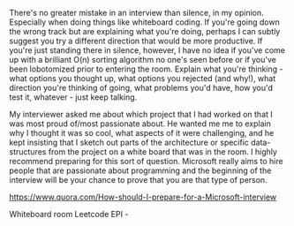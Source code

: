 There's no greater mistake in an interview than silence, in my opinion. Especially when doing things like whiteboard coding. If you're going down the wrong track but are explaining what you're doing, perhaps I can subtly suggest you try a different direction that would be more productive. If you're just standing there in silence, however, I have no idea if you've come up with a brilliant O(n) sorting algorithm no one's seen before or if you've been lobotomized prior to entering the room. Explain what you're thinking - what options you thought up, what options you rejected (and why!), what direction you're thinking of going, what problems you'd have, how you'd test it, whatever - just keep talking.

My interviewer asked me about which project that I had worked on that I was most proud of/most passionate about. He wanted me me to explain why I thought it was so cool, what aspects of it were challenging, and he kept insisting that I sketch out parts of the architecture or specific data-structures from the project on a white board that was in the room. I highly recommend preparing for this sort of question. Microsoft really aims to hire people that are passionate about programming and the beginning of the interview will be your chance to prove that you are that type of person.

https://www.quora.com/How-should-I-prepare-for-a-Microsoft-interview

Whiteboard room
Leetcode
EPI - 
